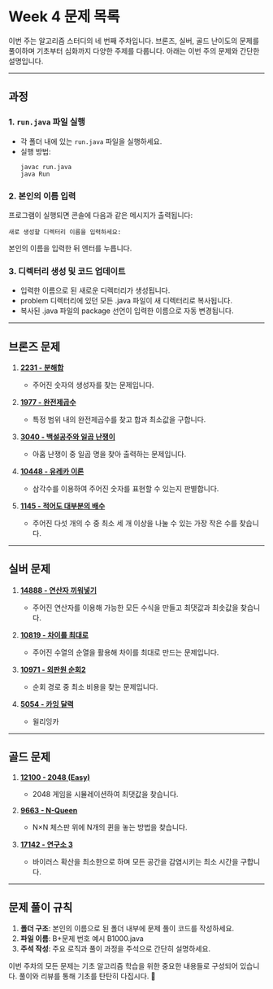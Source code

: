 # Week 4 문제 목록

이번 주는 알고리즘 스터디의 네 번째 주차입니다. 브론즈, 실버, 골드 난이도의 문제를 풀이하며 기초부터 심화까지 다양한 주제를 다룹니다. 아래는 이번 주의 문제와 간단한 설명입니다.

---

## 과정

### 1. `run.java` 파일 실행
- 각 폴더 내에 있는 `run.java` 파일을 실행하세요.
- 실행 방법:
  ```
  javac run.java
  java Run
  ```
### 2. 본인의 이름 입력
프로그램이 실행되면 콘솔에 다음과 같은 메시지가 출력됩니다:
```
새로 생성할 디렉터리 이름을 입력하세요:
```
본인의 이름을 입력한 뒤 엔터를 누릅니다.

### 3. 디렉터리 생성 및 코드 업데이트
- 입력한 이름으로 된 새로운 디렉터리가 생성됩니다.
- problem 디렉터리에 있던 모든 .java 파일이 새 디렉터리로 복사됩니다.
- 복사된 .java 파일의 package 선언이 입력한 이름으로 자동 변경됩니다.

---

## 브론즈 문제

1. **[2231 - 분해합](https://www.acmicpc.net/problem/2231)**  
   - 주어진 숫자의 생성자를 찾는 문제입니다.

2. **[1977 - 완전제곱수](https://www.acmicpc.net/problem/1977)**  
   - 특정 범위 내의 완전제곱수를 찾고 합과 최소값을 구합니다.

3. **[3040 - 백설공주와 일곱 난쟁이](https://www.acmicpc.net/problem/3040)**  
   - 아홉 난쟁이 중 일곱 명을 찾아 출력하는 문제입니다.

4. **[10448 - 유레카 이론](https://www.acmicpc.net/problem/10448)**  
   - 삼각수를 이용하여 주어진 숫자를 표현할 수 있는지 판별합니다.

5. **[1145 - 적어도 대부분의 배수](https://www.acmicpc.net/problem/1145)**  
   - 주어진 다섯 개의 수 중 최소 세 개 이상을 나눌 수 있는 가장 작은 수를 찾습니다.

---

## 실버 문제

1. **[14888 - 연산자 끼워넣기](https://www.acmicpc.net/problem/14888)**  
   - 주어진 연산자를 이용해 가능한 모든 수식을 만들고 최댓값과 최솟값을 찾습니다.

2. **[10819 - 차이를 최대로](https://www.acmicpc.net/problem/10819)**  
   - 주어진 수열의 순열을 활용해 차이를 최대로 만드는 문제입니다.

3. **[10971 - 외판원 순회2](https://www.acmicpc.net/problem/10971)**  
   - 순회 경로 중 최소 비용을 찾는 문제입니다.
  
4. **[5054 - 카잉 달력](https://www.acmicpc.net/problem/6064)**
   - 윌리잉카

---

## 골드 문제

1. **[12100 - 2048 (Easy)](https://www.acmicpc.net/problem/12100)**  
   - 2048 게임을 시뮬레이션하여 최댓값을 찾습니다.

2. **[9663 - N-Queen](https://www.acmicpc.net/problem/9663)**  
   - N×N 체스판 위에 N개의 퀸을 놓는 방법을 찾습니다.

3. **[17142 - 연구소 3](https://www.acmicpc.net/problem/17142)**  
   - 바이러스 확산을 최소한으로 하며 모든 공간을 감염시키는 최소 시간을 구합니다.

---

## 문제 풀이 규칙

1. **폴더 구조**: 본인의 이름으로 된 폴더 내부에 문제 풀이 코드를 작성하세요.
2. **파일 이름**: B+문제 번호 예시 B1000.java
3. **주석 작성**: 주요 로직과 풀이 과정을 주석으로 간단히 설명하세요.

이번 주차의 모든 문제는 기초 알고리즘 학습을 위한 중요한 내용들로 구성되어 있습니다. 풀이와 리뷰를 통해 기초를 탄탄히 다집시다. 💪
